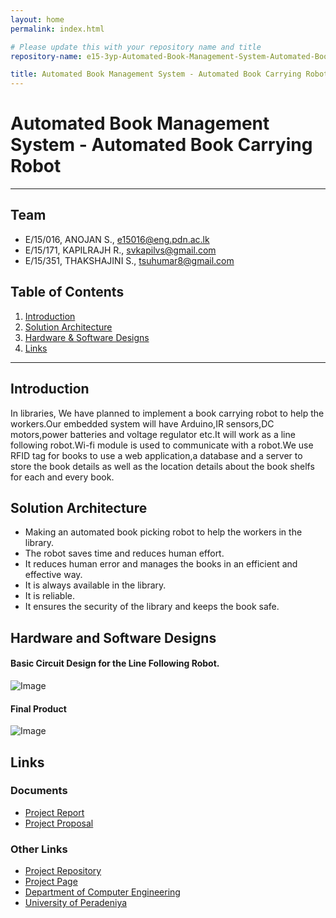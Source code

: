 ```yaml
---
layout: home
permalink: index.html

# Please update this with your repository name and title
repository-name: e15-3yp-Automated-Book-Management-System-Automated-Book-Carrying-Robot

title: Automated Book Management System - Automated Book Carrying Robot
---
```


[comment]: # "This is the standard layout for the project, but you can clean this and use your own template"

# Automated Book Management System - Automated Book Carrying Robot

---

## Team
-  E/15/016, ANOJAN S., [e15016@eng.pdn.ac.lk](mailto:e15016@eng.pdn.ac.lk)
-  E/15/171, KAPILRAJH R., [svkapilvs@gmail.com](mailto:svkapilvs@gmail.com)
-  E/15/351, THAKSHAJINI S., [tsuhumar8@gmail.com](mailto:tsuhumar8@gmail.com)

## Table of Contents
1. [Introduction](#introduction)
2. [Solution Architecture](#solution-architecture )
3. [Hardware & Software Designs](#hardware-and-software-designs)
4. [Links](#links)

---

## Introduction

In libraries, We have planned to implement a book carrying robot to help the workers.Our embedded system will have Arduino,IR sensors,DC motors,power batteries and voltage regulator etc.It will work as a line following robot.Wi-fi module is used to communicate with a robot.We use RFID tag for books to use a web application,a database and a server to store the book details as well as the location details about the book shelfs for each and every book.

## Solution Architecture

* Making an automated book picking robot to help the workers in the library.
* The robot saves time and reduces human effort.
* It reduces human error and manages the books in an efficient and effective way.
* It is always available in the library.
* It is reliable.
* It ensures the security of the library and keeps the book safe.

## Hardware and Software Designs

 #### Basic Circuit Design for the Line Following Robot.  
 ![Image](data/images/circuit_design.png)  
 #### Final Product  
 ![Image](data/images/final1.JPG)




## Links  
### Documents  
- [Project Report](data/documents/pro_report.pptx)  
- [Project Proposal](data/documents/ProjectProposalRevisionWorkshop.pdf)  

### Other Links
- <a href = "https://github.com/cepdnaclk/e15-3yp-Automated-Book-Management-System-Automated-Book-Carrying-Robot" target = "_blank"> Project Repository </a>
- <a href = "https://cepdnaclk.github.io/e15-3yp-Automated-Book-Management-System-Automated-Book-Carrying-Robot/" target = "_blank">Project Page</a>
- <a href = "http://www.ce.pdn.ac.lk/" target = "_blank">Department of Computer Engineering</a>
- <a href = "https://eng.pdn.ac.lk/" target = "_blank">University of Peradeniya</a>


[//]: # (Please refer this to learn more about Markdown syntax)
[//]: # (https://github.com/adam-p/markdown-here/wiki/Markdown-Cheatsheet)
